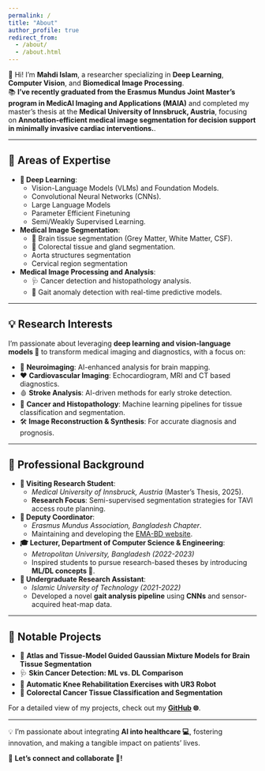 ```yaml
---
permalink: /
title: "About"
author_profile: true
redirect_from:
  - /about/
  - /about.html
---
```


👋 Hi! I’m **Mahdi Islam**, a researcher specializing in **Deep Learning**, **Computer Vision**, and **Biomedical Image Processing**.  
📚 **I’ve recently graduated from the Erasmus Mundus Joint Master’s program in MedicAl Imaging and Applications (MAIA)** and completed my master’s thesis at the **Medical University of Innsbruck, Austria**, focusing on **Annotation-efficient medical image segmentation for decision support in minimally invasive cardiac interventions.**.  

<!-- 🎓 I am actively seeking **funded PhD opportunities for Fall 2025** to continue contributing to impactful research in **AI-driven healthcare innovations 🚀**. -->

---

## 🧠 **Areas of Expertise**
- **🤖 Deep Learning**:
  - Vision-Language Models (VLMs) and Foundation Models.  
  - Convolutional Neural Networks (CNNs).  
  - Large Language Models
  - Parameter Efficient Finetuning
  - Semi/Weakly Supervised Learning.
- **Medical Image Segmentation**:
  - 🧠 Brain tissue segmentation (Grey Matter, White Matter, CSF).  
  - 🏥 Colorectal tissue and gland segmentation.
  - Aorta structures segmentation
  - Cervical region segmentation
- **Medical Image Processing and Analysis**:
  - 🩺 Cancer detection and histopathology analysis.  
  - 🚶 Gait anomaly detection with real-time predictive models.

---

## 💡 **Research Interests**
I’m passionate about leveraging **deep learning and vision-language models 🧠** to transform medical imaging and diagnostics, with a focus on:  
- 🧠 **Neuroimaging**: AI-enhanced analysis for brain mapping.  
- ❤️ **Cardiovascular Imaging**: Echocardiogram, MRI and CT based diagnostics.  
- 🩸 **Stroke Analysis**: AI-driven methods for early stroke detection.  
- 🏥 **Cancer and Histopathology**: Machine learning pipelines for tissue classification and segmentation.  
- 🛠️ **Image Reconstruction & Synthesis**: For accurate diagnosis and prognosis.

---

## 💼 **Professional Background**
- **🔬 Visiting Research Student**:  
  - *Medical University of Innsbruck, Austria* (Master’s Thesis, 2025).  
  - **Research Focus**: Semi-supervised segmentation strategies for TAVI access route planning. 
- **🔬 Deputy Coordinator**:
  - *Erasmus Mundus Association, Bangladesh Chapter*.    
  - Maintaining and developing the [EMA-BD website](https://www.emabd.org/).  
- **🎓 Lecturer, Department of Computer Science & Engineering**:  
  - *Metropolitan University, Bangladesh (2022-2023)*  
  - Inspired students to pursue research-based theses by introducing **ML/DL concepts 🚀**.  
- **🧪 Undergraduate Research Assistant**:  
  - *Islamic University of Technology (2021-2022)*  
  - Developed a novel **gait analysis pipeline** using **CNNs** and sensor-acquired heat-map data.

---

## 🚀 **Notable Projects**
- 🧠 **Atlas and Tissue-Model Guided Gaussian Mixture Models for Brain Tissue Segmentation**  
- 🩺 **Skin Cancer Detection: ML vs. DL Comparison**  
- 🤖 **Automatic Knee Rehabilitation Exercises with UR3 Robot**  
- 🏥 **Colorectal Cancer Tissue Classification and Segmentation**  

For a detailed view of my projects, check out my **[GitHub](https://github.com/mahdiislam79) 🌐**.

---

💡 I’m passionate about integrating **AI into healthcare 💻**, fostering innovation, and making a tangible impact on patients’ lives.  

🔗 **Let’s connect and collaborate 🚀!**
